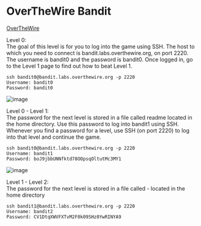 # OverTheWire Bandit

[OverTheWire](http://overthewire.org/wargames/bandit)

Level 0:
<br>
The goal of this level is for you to log into the game using SSH. The host to which you need to connect is bandit.labs.overthewire.org, on port 2220. The username is bandit0 and the password is bandit0. Once logged in, go to the Level 1 page to find out how to beat Level 1.
```
ssh bandit0@bandit.labs.overthewire.org -p 2220
Username: bandit0
Password: bandit0
```
![image](https://user-images.githubusercontent.com/47408756/129326145-3e736463-2e7f-45e8-8bc6-e532c2a5e2d0.png)


Level 0 - Level 1:
<br>
The password for the next level is stored in a file called readme located in the home directory. Use this password to log into bandit1 using SSH. Whenever you find a password for a level, use SSH (on port 2220) to log into that level and continue the game.
```
ssh bandit0@bandit.labs.overthewire.org -p 2220
Username: bandit1
Password: boJ9jbbUNNfktd78OOpsqOltutMc3MY1
```
![image](https://user-images.githubusercontent.com/47408756/129327009-be170199-084b-426d-b77c-b9caf032f2aa.png)

Level 1 - Level 2:
<br>
The password for the next level is stored in a file called - located in the home directory
```
ssh bandit1@bandit.labs.overthewire.org -p 2220
Username: bandit2
Password: CV1DtqXWVFXTvM2F0k09SHz0YwRINYA9
```
